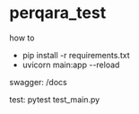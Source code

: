 # perqara_test

how to

- pip install -r requirements.txt
- uvicorn main:app --reload

swagger:
/docs

test:
pytest test_main.py